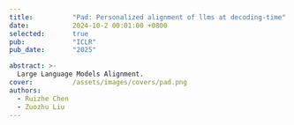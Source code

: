 ```yaml
---
title:          "Pad: Personalized alignment of llms at decoding-time"
date:           2024-10-2 00:01:00 +0800
selected:       true
pub:            "ICLR"
pub_date:       "2025"

abstract: >-
  Large Language Models Alignment.
cover:          /assets/images/covers/pad.png
authors:
  - Ruizhe Chen
  - Zuozhu Liu
---
```

